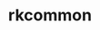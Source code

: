 ---
title: "rkcommon"
layout: cache
categories: [package, develop]
meta: {"compilers": ["gcc@11.1.0"], "num_specs": 69, "num_specs_by_stack": {"data-vis-sdk": 69, "root": 69}, "oss": ["ubuntu20.04"], "platforms": ["linux"], "stacks": ["data-vis-sdk", "root"], "targets": ["x86_64_v3"], "versions": ["1.9.0"]}
spec_details: [{"compiler": "gcc@11.1.0", "hash": "24627zjjjudl4oxbab3qxhdususqejkg", "os": "ubuntu20.04", "platform": "linux", "size": "-", "stacks": ["data-vis-sdk", "root"], "target": "x86_64_v3", "variants": ["build_system=cmake", "build_type=Release", "generator=make", "~ipo"], "versions": ["1.9.0"]}, {"compiler": "gcc@11.1.0", "hash": "36r6q22eygqwghy4uukydksz5r74puxy", "os": "ubuntu20.04", "platform": "linux", "size": "-", "stacks": ["data-vis-sdk", "root"], "target": "x86_64_v3", "variants": ["build_system=cmake", "build_type=Release", "generator=make", "~ipo"], "versions": ["1.9.0"]}, {"compiler": "gcc@11.1.0", "hash": "3mbnknrrtrxcxvkc6izezx3shg3di2wp", "os": "ubuntu20.04", "platform": "linux", "size": "-", "stacks": ["data-vis-sdk", "root"], "target": "x86_64_v3", "variants": ["build_system=cmake", "build_type=Release", "generator=make", "~ipo"], "versions": ["1.9.0"]}, {"compiler": "gcc@11.1.0", "hash": "4amzsej47hjdu57524whr4pnnrp2m6u3", "os": "ubuntu20.04", "platform": "linux", "size": "-", "stacks": ["data-vis-sdk", "root"], "target": "x86_64_v3", "variants": ["build_system=cmake", "build_type=Release", "generator=make", "~ipo"], "versions": ["1.9.0"]}, {"compiler": "gcc@11.1.0", "hash": "4arq26g3afcdbhyd4iac5brjxnelrfnn", "os": "ubuntu20.04", "platform": "linux", "size": "-", "stacks": ["data-vis-sdk", "root"], "target": "x86_64_v3", "variants": ["build_system=cmake", "build_type=Release", "generator=make", "~ipo"], "versions": ["1.9.0"]}, {"compiler": "gcc@11.1.0", "hash": "62gqkakz437jrtjuf6nm2icnz6ss4j5r", "os": "ubuntu20.04", "platform": "linux", "size": "-", "stacks": ["data-vis-sdk", "root"], "target": "x86_64_v3", "variants": ["build_system=cmake", "build_type=Release", "generator=make", "~ipo"], "versions": ["1.9.0"]}, {"compiler": "gcc@11.1.0", "hash": "6ljp2fevjm4dkiebsdzx62jgpmxqcgwi", "os": "ubuntu20.04", "platform": "linux", "size": "-", "stacks": ["data-vis-sdk", "root"], "target": "x86_64_v3", "variants": ["build_system=cmake", "build_type=Release", "generator=make", "~ipo"], "versions": ["1.9.0"]}, {"compiler": "gcc@11.1.0", "hash": "6ooidrtptsovypv46yzj37vonst3al5w", "os": "ubuntu20.04", "platform": "linux", "size": "-", "stacks": ["data-vis-sdk", "root"], "target": "x86_64_v3", "variants": ["build_system=cmake", "build_type=Release", "generator=make", "~ipo"], "versions": ["1.9.0"]}, {"compiler": "gcc@11.1.0", "hash": "6si5pdlg5zrs2armfvd3nzun6xcv7vx3", "os": "ubuntu20.04", "platform": "linux", "size": "-", "stacks": ["data-vis-sdk", "root"], "target": "x86_64_v3", "variants": ["build_system=cmake", "build_type=Release", "generator=make", "~ipo"], "versions": ["1.9.0"]}, {"compiler": "gcc@11.1.0", "hash": "6vuchd4ljuzwcsltxdi7uyyd5d3pm6qq", "os": "ubuntu20.04", "platform": "linux", "size": "-", "stacks": ["data-vis-sdk", "root"], "target": "x86_64_v3", "variants": ["build_system=cmake", "build_type=Release", "generator=make", "~ipo"], "versions": ["1.9.0"]}, {"compiler": "gcc@11.1.0", "hash": "ab7xz2t5evgvqvoylj7s4fxyfkd3ad2p", "os": "ubuntu20.04", "platform": "linux", "size": "-", "stacks": ["data-vis-sdk", "root"], "target": "x86_64_v3", "variants": ["build_system=cmake", "build_type=Release", "generator=make", "~ipo"], "versions": ["1.9.0"]}, {"compiler": "gcc@11.1.0", "hash": "b63iloxp7aj2k4youqyw2ojh5lzgrx4r", "os": "ubuntu20.04", "platform": "linux", "size": "-", "stacks": ["data-vis-sdk", "root"], "target": "x86_64_v3", "variants": ["build_system=cmake", "build_type=Release", "generator=make", "~ipo"], "versions": ["1.9.0"]}, {"compiler": "gcc@11.1.0", "hash": "bvo5qxxigkc65fhdxchckji3lfyexboc", "os": "ubuntu20.04", "platform": "linux", "size": "-", "stacks": ["data-vis-sdk", "root"], "target": "x86_64_v3", "variants": ["build_system=cmake", "build_type=Release", "generator=make", "~ipo"], "versions": ["1.9.0"]}, {"compiler": "gcc@11.1.0", "hash": "c6l5po2be3oxocewq3zmna3sui6r25qn", "os": "ubuntu20.04", "platform": "linux", "size": "-", "stacks": ["data-vis-sdk", "root"], "target": "x86_64_v3", "variants": ["build_system=cmake", "build_type=Release", "generator=make", "~ipo"], "versions": ["1.9.0"]}, {"compiler": "gcc@11.1.0", "hash": "caoot6vudl3qkulggfmmjlmj2gc2nmww", "os": "ubuntu20.04", "platform": "linux", "size": "-", "stacks": ["data-vis-sdk", "root"], "target": "x86_64_v3", "variants": ["build_system=cmake", "build_type=Release", "generator=make", "~ipo"], "versions": ["1.9.0"]}, {"compiler": "gcc@11.1.0", "hash": "dflmxqqbedef5pawqzorurwh3ysq3k6o", "os": "ubuntu20.04", "platform": "linux", "size": "-", "stacks": ["data-vis-sdk", "root"], "target": "x86_64_v3", "variants": ["build_system=cmake", "build_type=Release", "generator=make", "~ipo"], "versions": ["1.9.0"]}, {"compiler": "gcc@11.1.0", "hash": "dzwop7dzjje3ez6iujh7ejtvlysv5ydr", "os": "ubuntu20.04", "platform": "linux", "size": "-", "stacks": ["data-vis-sdk", "root"], "target": "x86_64_v3", "variants": ["build_system=cmake", "build_type=Release", "generator=make", "~ipo"], "versions": ["1.9.0"]}, {"compiler": "gcc@11.1.0", "hash": "f4kwwo4h2phskvfl35ocmv37affth4i6", "os": "ubuntu20.04", "platform": "linux", "size": "-", "stacks": ["data-vis-sdk", "root"], "target": "x86_64_v3", "variants": ["build_system=cmake", "build_type=Release", "generator=make", "~ipo"], "versions": ["1.9.0"]}, {"compiler": "gcc@11.1.0", "hash": "fibq7633uskqk5mk7mvwxbgmszeegckk", "os": "ubuntu20.04", "platform": "linux", "size": "-", "stacks": ["data-vis-sdk", "root"], "target": "x86_64_v3", "variants": ["build_system=cmake", "build_type=Release", "generator=make", "~ipo"], "versions": ["1.9.0"]}, {"compiler": "gcc@11.1.0", "hash": "freuealga5qyfvjmqnjt5kkjjas45swn", "os": "ubuntu20.04", "platform": "linux", "size": "-", "stacks": ["data-vis-sdk", "root"], "target": "x86_64_v3", "variants": ["build_system=cmake", "build_type=Release", "generator=make", "~ipo"], "versions": ["1.9.0"]}, {"compiler": "gcc@11.1.0", "hash": "fsxhle6naap3rb4js4g3gk7kc5btjumi", "os": "ubuntu20.04", "platform": "linux", "size": "-", "stacks": ["data-vis-sdk", "root"], "target": "x86_64_v3", "variants": ["build_system=cmake", "build_type=Release", "generator=make", "~ipo"], "versions": ["1.9.0"]}, {"compiler": "gcc@11.1.0", "hash": "futb5ayge7htmezyfpzhkp65orit5b6g", "os": "ubuntu20.04", "platform": "linux", "size": "-", "stacks": ["data-vis-sdk", "root"], "target": "x86_64_v3", "variants": ["build_system=cmake", "build_type=Release", "generator=make", "~ipo"], "versions": ["1.9.0"]}, {"compiler": "gcc@11.1.0", "hash": "gqnb7jrpvcd3x2qcj4duyjbugcski34e", "os": "ubuntu20.04", "platform": "linux", "size": "-", "stacks": ["data-vis-sdk", "root"], "target": "x86_64_v3", "variants": ["build_system=cmake", "build_type=Release", "generator=make", "~ipo"], "versions": ["1.9.0"]}, {"compiler": "gcc@11.1.0", "hash": "gypnmeadsmym4wbkxp77mazcmdp5xtqk", "os": "ubuntu20.04", "platform": "linux", "size": "-", "stacks": ["data-vis-sdk", "root"], "target": "x86_64_v3", "variants": ["build_system=cmake", "build_type=Release", "generator=make", "~ipo"], "versions": ["1.9.0"]}, {"compiler": "gcc@11.1.0", "hash": "hmxbu3udaotlqrsma2irzr6wpwe2ziob", "os": "ubuntu20.04", "platform": "linux", "size": "-", "stacks": ["data-vis-sdk", "root"], "target": "x86_64_v3", "variants": ["build_system=cmake", "build_type=Release", "generator=make", "~ipo"], "versions": ["1.9.0"]}, {"compiler": "gcc@11.1.0", "hash": "hwkz26mgl7cvtwjt52obvpie2obhs6j5", "os": "ubuntu20.04", "platform": "linux", "size": "-", "stacks": ["data-vis-sdk", "root"], "target": "x86_64_v3", "variants": ["build_system=cmake", "build_type=Release", "generator=make", "~ipo"], "versions": ["1.9.0"]}, {"compiler": "gcc@11.1.0", "hash": "iyuwxk75qae6yqjekxypjns6rfiut65e", "os": "ubuntu20.04", "platform": "linux", "size": "-", "stacks": ["data-vis-sdk", "root"], "target": "x86_64_v3", "variants": ["build_system=cmake", "build_type=Release", "generator=make", "~ipo"], "versions": ["1.9.0"]}, {"compiler": "gcc@11.1.0", "hash": "j2yptzeeey5bcazipg7vqbobwdlnifhq", "os": "ubuntu20.04", "platform": "linux", "size": "-", "stacks": ["data-vis-sdk", "root"], "target": "x86_64_v3", "variants": ["build_system=cmake", "build_type=Release", "generator=make", "~ipo"], "versions": ["1.9.0"]}, {"compiler": "gcc@11.1.0", "hash": "j7luo7lov24cy64j7icnqssmkhf5sfs2", "os": "ubuntu20.04", "platform": "linux", "size": "-", "stacks": ["data-vis-sdk", "root"], "target": "x86_64_v3", "variants": ["build_system=cmake", "build_type=Release", "generator=make", "~ipo"], "versions": ["1.9.0"]}, {"compiler": "gcc@11.1.0", "hash": "jfon2ixbw7phpiv55kab5auen3zry4ub", "os": "ubuntu20.04", "platform": "linux", "size": "-", "stacks": ["data-vis-sdk", "root"], "target": "x86_64_v3", "variants": ["build_system=cmake", "build_type=Release", "generator=make", "~ipo"], "versions": ["1.9.0"]}, {"compiler": "gcc@11.1.0", "hash": "joumk27dqmeoujpwlvpg6gsgfnglvsbd", "os": "ubuntu20.04", "platform": "linux", "size": "-", "stacks": ["data-vis-sdk", "root"], "target": "x86_64_v3", "variants": ["build_system=cmake", "build_type=Release", "generator=make", "~ipo"], "versions": ["1.9.0"]}, {"compiler": "gcc@11.1.0", "hash": "jrk3pnx455gynhw6hvx66ulrmqujbmd2", "os": "ubuntu20.04", "platform": "linux", "size": "-", "stacks": ["data-vis-sdk", "root"], "target": "x86_64_v3", "variants": ["build_system=cmake", "build_type=Release", "generator=make", "~ipo"], "versions": ["1.9.0"]}, {"compiler": "gcc@11.1.0", "hash": "kk46gzi47frfk62t62coiwoib5qwiyov", "os": "ubuntu20.04", "platform": "linux", "size": "-", "stacks": ["data-vis-sdk", "root"], "target": "x86_64_v3", "variants": ["build_system=cmake", "build_type=Release", "generator=make", "~ipo"], "versions": ["1.9.0"]}, {"compiler": "gcc@11.1.0", "hash": "kphywe77ws2xyx4v5axkp77bu64jvphw", "os": "ubuntu20.04", "platform": "linux", "size": "-", "stacks": ["data-vis-sdk", "root"], "target": "x86_64_v3", "variants": ["build_system=cmake", "build_type=Release", "generator=make", "~ipo"], "versions": ["1.9.0"]}, {"compiler": "gcc@11.1.0", "hash": "lyyoskggw5crxkzfuz5k2aedb2qtvdqd", "os": "ubuntu20.04", "platform": "linux", "size": "-", "stacks": ["data-vis-sdk", "root"], "target": "x86_64_v3", "variants": ["build_system=cmake", "build_type=Release", "generator=make", "~ipo"], "versions": ["1.9.0"]}, {"compiler": "gcc@11.1.0", "hash": "maeodlu3b7cg56x64hffyyoepc75qtte", "os": "ubuntu20.04", "platform": "linux", "size": "-", "stacks": ["data-vis-sdk", "root"], "target": "x86_64_v3", "variants": ["build_system=cmake", "build_type=Release", "generator=make", "~ipo"], "versions": ["1.9.0"]}, {"compiler": "gcc@11.1.0", "hash": "mi7adcen3vwx44ibfnyzpv3mcyim7r4o", "os": "ubuntu20.04", "platform": "linux", "size": "-", "stacks": ["data-vis-sdk", "root"], "target": "x86_64_v3", "variants": ["build_system=cmake", "build_type=Release", "generator=make", "~ipo"], "versions": ["1.9.0"]}, {"compiler": "gcc@11.1.0", "hash": "mqwcu3xyqvoqxztpcbi57r57dcupsvdp", "os": "ubuntu20.04", "platform": "linux", "size": "-", "stacks": ["data-vis-sdk", "root"], "target": "x86_64_v3", "variants": ["build_system=cmake", "build_type=Release", "generator=make", "~ipo"], "versions": ["1.9.0"]}, {"compiler": "gcc@11.1.0", "hash": "mtcoptowivieclg5ujohbllvmnctyrzm", "os": "ubuntu20.04", "platform": "linux", "size": "-", "stacks": ["data-vis-sdk", "root"], "target": "x86_64_v3", "variants": ["build_system=cmake", "build_type=Release", "generator=make", "~ipo"], "versions": ["1.9.0"]}, {"compiler": "gcc@11.1.0", "hash": "o3ojtt6qlyibuzzmidj3scqpwew7s6kw", "os": "ubuntu20.04", "platform": "linux", "size": "-", "stacks": ["data-vis-sdk", "root"], "target": "x86_64_v3", "variants": ["build_system=cmake", "build_type=Release", "generator=make", "~ipo"], "versions": ["1.9.0"]}, {"compiler": "gcc@11.1.0", "hash": "o4r5e2tpbph2f5npeo2ywljucuitfw3d", "os": "ubuntu20.04", "platform": "linux", "size": "-", "stacks": ["data-vis-sdk", "root"], "target": "x86_64_v3", "variants": ["build_system=cmake", "build_type=Release", "generator=make", "~ipo"], "versions": ["1.9.0"]}, {"compiler": "gcc@11.1.0", "hash": "oayhql4vcc7g2dj2u3ps5dchmsyt436d", "os": "ubuntu20.04", "platform": "linux", "size": "-", "stacks": ["data-vis-sdk", "root"], "target": "x86_64_v3", "variants": ["build_system=cmake", "build_type=Release", "generator=make", "~ipo"], "versions": ["1.9.0"]}, {"compiler": "gcc@11.1.0", "hash": "ovfs43ak72m4eyakklzp2fr3z2xvu477", "os": "ubuntu20.04", "platform": "linux", "size": "-", "stacks": ["data-vis-sdk", "root"], "target": "x86_64_v3", "variants": ["build_system=cmake", "build_type=Release", "generator=make", "~ipo"], "versions": ["1.9.0"]}, {"compiler": "gcc@11.1.0", "hash": "pj5urswhlisar4t46wki6yzs7r5mne3z", "os": "ubuntu20.04", "platform": "linux", "size": "-", "stacks": ["data-vis-sdk", "root"], "target": "x86_64_v3", "variants": ["build_system=cmake", "build_type=Release", "generator=make", "~ipo"], "versions": ["1.9.0"]}, {"compiler": "gcc@11.1.0", "hash": "pzdhrz6ltnevuc2sa7f5n3wpgibxpnuz", "os": "ubuntu20.04", "platform": "linux", "size": "-", "stacks": ["data-vis-sdk", "root"], "target": "x86_64_v3", "variants": ["build_system=cmake", "build_type=Release", "generator=make", "~ipo"], "versions": ["1.9.0"]}, {"compiler": "gcc@11.1.0", "hash": "qhl7nggvwclhq5nsbvfdxjpxgmzqyffp", "os": "ubuntu20.04", "platform": "linux", "size": "-", "stacks": ["data-vis-sdk", "root"], "target": "x86_64_v3", "variants": ["build_system=cmake", "build_type=Release", "generator=make", "~ipo"], "versions": ["1.9.0"]}, {"compiler": "gcc@11.1.0", "hash": "qi5hyinhmj6ux7wltw24x6dknwun57ju", "os": "ubuntu20.04", "platform": "linux", "size": "-", "stacks": ["data-vis-sdk", "root"], "target": "x86_64_v3", "variants": ["build_system=cmake", "build_type=Release", "generator=make", "~ipo"], "versions": ["1.9.0"]}, {"compiler": "gcc@11.1.0", "hash": "qnoykmmgq2q73jdygbyx5zhap5oa6hth", "os": "ubuntu20.04", "platform": "linux", "size": "-", "stacks": ["data-vis-sdk", "root"], "target": "x86_64_v3", "variants": ["build_system=cmake", "build_type=Release", "generator=make", "~ipo"], "versions": ["1.9.0"]}, {"compiler": "gcc@11.1.0", "hash": "qptszntk5rfyodp677gctzokxu6bmwiq", "os": "ubuntu20.04", "platform": "linux", "size": "-", "stacks": ["data-vis-sdk", "root"], "target": "x86_64_v3", "variants": ["build_system=cmake", "build_type=Release", "generator=make", "~ipo"], "versions": ["1.9.0"]}, {"compiler": "gcc@11.1.0", "hash": "qsct7g7wepd5nzpocv5cj7esrbjpse5v", "os": "ubuntu20.04", "platform": "linux", "size": "-", "stacks": ["data-vis-sdk", "root"], "target": "x86_64_v3", "variants": ["build_system=cmake", "build_type=Release", "generator=make", "~ipo"], "versions": ["1.9.0"]}, {"compiler": "gcc@11.1.0", "hash": "rasqlhldgthzc36epygijbktg4axt3vi", "os": "ubuntu20.04", "platform": "linux", "size": "-", "stacks": ["data-vis-sdk", "root"], "target": "x86_64_v3", "variants": ["build_system=cmake", "build_type=Release", "generator=make", "~ipo"], "versions": ["1.9.0"]}, {"compiler": "gcc@11.1.0", "hash": "rcqjueocbus7oyt4wydldz45hgtmfppk", "os": "ubuntu20.04", "platform": "linux", "size": "-", "stacks": ["data-vis-sdk", "root"], "target": "x86_64_v3", "variants": ["build_system=cmake", "build_type=Release", "generator=make", "~ipo"], "versions": ["1.9.0"]}, {"compiler": "gcc@11.1.0", "hash": "rgraconle7qd3ap4dqsx43mtwb2y4izw", "os": "ubuntu20.04", "platform": "linux", "size": "-", "stacks": ["data-vis-sdk", "root"], "target": "x86_64_v3", "variants": ["build_system=cmake", "build_type=Release", "generator=make", "~ipo"], "versions": ["1.9.0"]}, {"compiler": "gcc@11.1.0", "hash": "saggj43s3zilqfevhczv7ffecbhe7edk", "os": "ubuntu20.04", "platform": "linux", "size": "-", "stacks": ["data-vis-sdk", "root"], "target": "x86_64_v3", "variants": ["build_system=cmake", "build_type=Release", "generator=make", "~ipo"], "versions": ["1.9.0"]}, {"compiler": "gcc@11.1.0", "hash": "scr36upwqpkrykfirmbra76hrovbm3fg", "os": "ubuntu20.04", "platform": "linux", "size": "-", "stacks": ["data-vis-sdk", "root"], "target": "x86_64_v3", "variants": ["build_system=cmake", "build_type=Release", "generator=make", "~ipo"], "versions": ["1.9.0"]}, {"compiler": "gcc@11.1.0", "hash": "shzjmazbhas5h22ohtgx45t3kolywvbk", "os": "ubuntu20.04", "platform": "linux", "size": "-", "stacks": ["data-vis-sdk", "root"], "target": "x86_64_v3", "variants": ["build_system=cmake", "build_type=Release", "generator=make", "~ipo"], "versions": ["1.9.0"]}, {"compiler": "gcc@11.1.0", "hash": "tvv4jvgq3d2jqte5okqlzoi5i3rrw2rl", "os": "ubuntu20.04", "platform": "linux", "size": "-", "stacks": ["data-vis-sdk", "root"], "target": "x86_64_v3", "variants": ["build_system=cmake", "build_type=Release", "generator=make", "~ipo"], "versions": ["1.9.0"]}, {"compiler": "gcc@11.1.0", "hash": "uahzxmqgf2vfk4x2dnnbxkycbzooprsn", "os": "ubuntu20.04", "platform": "linux", "size": "-", "stacks": ["data-vis-sdk", "root"], "target": "x86_64_v3", "variants": ["build_system=cmake", "build_type=Release", "generator=make", "~ipo"], "versions": ["1.9.0"]}, {"compiler": "gcc@11.1.0", "hash": "uhbsqtnop3s2onzv6cppxdvkw3s7rh6q", "os": "ubuntu20.04", "platform": "linux", "size": "-", "stacks": ["data-vis-sdk", "root"], "target": "x86_64_v3", "variants": ["build_system=cmake", "build_type=Release", "generator=make", "~ipo"], "versions": ["1.9.0"]}, {"compiler": "gcc@11.1.0", "hash": "uklmzbo7bynservxp3254tqtgvvzgono", "os": "ubuntu20.04", "platform": "linux", "size": "-", "stacks": ["data-vis-sdk", "root"], "target": "x86_64_v3", "variants": ["build_system=cmake", "build_type=Release", "generator=make", "~ipo"], "versions": ["1.9.0"]}, {"compiler": "gcc@11.1.0", "hash": "utf736y36jo7qporewkfj7tytdaho4kp", "os": "ubuntu20.04", "platform": "linux", "size": "-", "stacks": ["data-vis-sdk", "root"], "target": "x86_64_v3", "variants": ["build_system=cmake", "build_type=Release", "generator=make", "~ipo"], "versions": ["1.9.0"]}, {"compiler": "gcc@11.1.0", "hash": "vgusnfya2lydrussesmnoph3yhdg643f", "os": "ubuntu20.04", "platform": "linux", "size": "-", "stacks": ["data-vis-sdk", "root"], "target": "x86_64_v3", "variants": ["build_system=cmake", "build_type=Release", "generator=make", "~ipo"], "versions": ["1.9.0"]}, {"compiler": "gcc@11.1.0", "hash": "wy2spz3oizbiaz2cfkugy4elcreheeyb", "os": "ubuntu20.04", "platform": "linux", "size": "-", "stacks": ["data-vis-sdk", "root"], "target": "x86_64_v3", "variants": ["build_system=cmake", "build_type=Release", "generator=make", "~ipo"], "versions": ["1.9.0"]}, {"compiler": "gcc@11.1.0", "hash": "x33yy5d3v4ybl6depcoujciqcyfsuthl", "os": "ubuntu20.04", "platform": "linux", "size": "-", "stacks": ["data-vis-sdk", "root"], "target": "x86_64_v3", "variants": ["build_system=cmake", "build_type=Release", "generator=make", "~ipo"], "versions": ["1.9.0"]}, {"compiler": "gcc@11.1.0", "hash": "xigj5erq5imn45dlzct4arsyvfw73plm", "os": "ubuntu20.04", "platform": "linux", "size": "-", "stacks": ["data-vis-sdk", "root"], "target": "x86_64_v3", "variants": ["build_system=cmake", "build_type=Release", "generator=make", "~ipo"], "versions": ["1.9.0"]}, {"compiler": "gcc@11.1.0", "hash": "y3yenmgqar75w2irm24vwb6sqntisi6v", "os": "ubuntu20.04", "platform": "linux", "size": "-", "stacks": ["data-vis-sdk", "root"], "target": "x86_64_v3", "variants": ["build_system=cmake", "build_type=Release", "generator=make", "~ipo"], "versions": ["1.9.0"]}, {"compiler": "gcc@11.1.0", "hash": "yyvcabky34x376mfkekryff7qo5q6zpg", "os": "ubuntu20.04", "platform": "linux", "size": "-", "stacks": ["data-vis-sdk", "root"], "target": "x86_64_v3", "variants": ["build_system=cmake", "build_type=Release", "generator=make", "~ipo"], "versions": ["1.9.0"]}, {"compiler": "gcc@11.1.0", "hash": "z2cay5y5phf4tarpqyb65mxcwejgqhmp", "os": "ubuntu20.04", "platform": "linux", "size": "-", "stacks": ["data-vis-sdk", "root"], "target": "x86_64_v3", "variants": ["build_system=cmake", "build_type=Release", "generator=make", "~ipo"], "versions": ["1.9.0"]}, {"compiler": "gcc@11.1.0", "hash": "zg4cbdeu4yfplickfmt3vkqmprf4talj", "os": "ubuntu20.04", "platform": "linux", "size": "-", "stacks": ["data-vis-sdk", "root"], "target": "x86_64_v3", "variants": ["build_system=cmake", "build_type=Release", "generator=make", "~ipo"], "versions": ["1.9.0"]}]
---